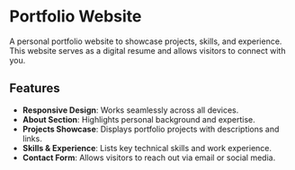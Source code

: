 # Portfolio Website

A personal portfolio website to showcase projects, skills, and experience. This website serves as a digital resume and allows visitors to connect with you.

## Features
- **Responsive Design**: Works seamlessly across all devices.
- **About Section**: Highlights personal background and expertise.
- **Projects Showcase**: Displays portfolio projects with descriptions and links.
- **Skills & Experience**: Lists key technical skills and work experience.
- **Contact Form**: Allows visitors to reach out via email or social media.

